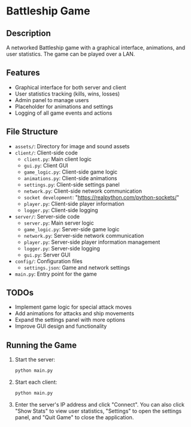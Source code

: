# Battleship Game

## Description
A networked Battleship game with a graphical interface, animations, and user statistics. The game can be played over a LAN.

## Features
- Graphical interface for both server and client
- User statistics tracking (kills, wins, losses)
- Admin panel to manage users
- Placeholder for animations and settings
- Logging of all game events and actions

## File Structure
- `assets/`: Directory for image and sound assets
- `client/`: Client-side code
  - `client.py`: Main client logic
  - `gui.py`: Client GUI
  - `game_logic.py`: Client-side game logic
  - `animations.py`: Client-side animations
  - `settings.py`: Client-side settings panel
  - `network.py`: Client-side network communication
  - `socket development`: "https://realpython.com/python-sockets/"
  - `player.py`: Client-side player information
  - `logger.py`: Client-side logging
- `server/`: Server-side code
  - `server.py`: Main server logic
  - `game_logic.py`: Server-side game logic
  - `network.py`: Server-side network communication
  - `player.py`: Server-side player information management
  - `logger.py`: Server-side logging
  - `gui.py`: Server GUI
- `config/`: Configuration files
  - `settings.json`: Game and network settings
- `main.py`: Entry point for the game

## TODOs
- Implement game logic for special attack moves
- Add animations for attacks and ship movements
- Expand the settings panel with more options
- Improve GUI design and functionality

## Running the Game
1. Start the server:
    ```sh
    python main.py
    ```
2. Start each client:
    ```sh
    python main.py
    ```

3. Enter the server's IP address and click "Connect". You can also click "Show Stats" to view user statistics, "Settings" to open the settings panel, and "Quit Game" to close the application.
